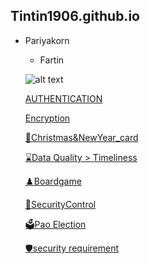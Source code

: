 ## Tintin1906.github.io

- Pariyakorn
  - Fartin

  ![alt text](Img/IMG_8647.jpeg)
  
  [AUTHENTICATION](authentication)
  
  [Encryption](encryption)
  
  [💌Christmas&NewYear_card](Christmas&NewYear_card)

  [⌛Data Quality > Timeliness](timeliness.md)
  
  [♟️Boardgame](boardgame.md) 

  [🔐SecurityControl](security-control.md)

  [🗳️Pao Election](pao-elections.md)

  [🛡️security requirement](security-requirement.md)
